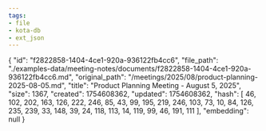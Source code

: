```yaml
---
tags:
- file
- kota-db
- ext_json
---
```

{
  "id": "f2822858-1404-4ce1-920a-936122fb4cc6",
  "file_path": "./examples-data/meeting-notes/documents/f2822858-1404-4ce1-920a-936122fb4cc6.md",
  "original_path": "/meetings/2025/08/product-planning-2025-08-05.md",
  "title": "Product Planning Meeting - August 5, 2025",
  "size": 1367,
  "created": 1754608362,
  "updated": 1754608362,
  "hash": [
    46,
    102,
    202,
    163,
    126,
    222,
    246,
    85,
    43,
    99,
    195,
    219,
    246,
    103,
    73,
    10,
    84,
    126,
    235,
    239,
    33,
    148,
    39,
    24,
    118,
    113,
    14,
    119,
    99,
    46,
    191,
    111
  ],
  "embedding": null
}